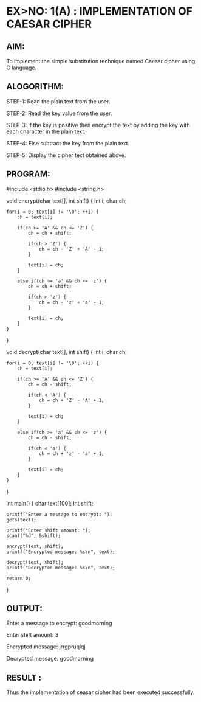 # EX>NO: 1(A) : IMPLEMENTATION OF CAESAR CIPHER

## AIM:
To implement the simple substitution technique named Caesar cipher using C language.

## ALOGORITHM:

STEP-1: Read the plain text from the user.

STEP-2: Read the key value from the user.

STEP-3: If the key is positive then encrypt the text by adding the key with each character in the plain text.

STEP-4: Else subtract the key from the plain text.

STEP-5: Display the cipher text obtained above.

## PROGRAM:
#include <stdio.h>
#include <string.h>

void encrypt(char text[], int shift) {
    int i;
    char ch;
    
    for(i = 0; text[i] != '\0'; ++i) {
        ch = text[i];
        
        if(ch >= 'A' && ch <= 'Z') {
            ch = ch + shift;
            
            if(ch > 'Z') {
                ch = ch - 'Z' + 'A' - 1;
            }
            
            text[i] = ch;
        }
    
        else if(ch >= 'a' && ch <= 'z') {
            ch = ch + shift;
            
            if(ch > 'z') {
                ch = ch - 'z' + 'a' - 1;
            }
            
            text[i] = ch;
        }
    }
}

void decrypt(char text[], int shift) {
    int i;
    char ch;
    
    for(i = 0; text[i] != '\0'; ++i) {
        ch = text[i];
        
        if(ch >= 'A' && ch <= 'Z') {
            ch = ch - shift;
            
            if(ch < 'A') {
                ch = ch + 'Z' - 'A' + 1;
            }
            
            text[i] = ch;
        }
      
        else if(ch >= 'a' && ch <= 'z') {
            ch = ch - shift;
            
            if(ch < 'a') {
                ch = ch + 'z' - 'a' + 1;
            }
            
            text[i] = ch;
        }
    }
}

int main() 
{
    char text[100];
    int shift;
    
    printf("Enter a message to encrypt: ");
    gets(text);
    
    printf("Enter shift amount: ");
    scanf("%d", &shift);
 
    encrypt(text, shift);
    printf("Encrypted message: %s\n", text);
    
    decrypt(text, shift);
    printf("Decrypted message: %s\n", text);
    
    return 0;
}

## OUTPUT:
Enter a message to encrypt: goodmorning

Enter shift amount: 3

Encrypted message: jrrgpruqlqj

Decrypted message: goodmorning


## RESULT :
 Thus the implementation of ceasar cipher had been executed successfully.
